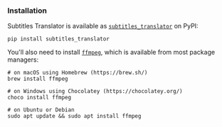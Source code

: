 ### Installation

Subtitles Translator is available as [`subtitles_translator`](https://pypi.org/project/subtitles-translator/) on PyPI:

```shell
pip install subtitles_translator
```

You'll also need to install [`ffmpeg`](https://ffmpeg.org/), which is available from most package managers:

```shell
# on macOS using Homebrew (https://brew.sh/)
brew install ffmpeg

# on Windows using Chocolatey (https://chocolatey.org/)
choco install ffmpeg

# on Ubuntu or Debian
sudo apt update && sudo apt install ffmpeg
```